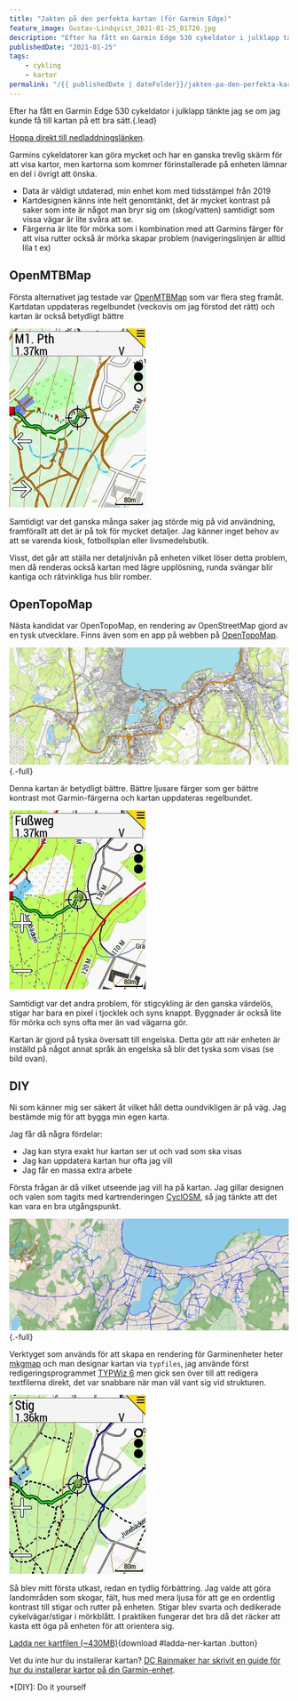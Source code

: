 ```yaml
---
title: "Jakten på den perfekta kartan (för Garmin Edge)"
feature_image: Gustav-Lindqvist_2021-01-25_01720.jpg
description: "Efter ha fått en Garmin Edge 530 cykeldator i julklapp tänkte jag se om jag kunde få till kartan på ett bra sätt."
publishedDate: "2021-01-25"
tags:
    - cykling
    - kartor
permalink: "/{{ publishedDate | dateFolder}}/jakten-pa-den-perfekta-kartan/index.html"
---
```


Efter ha fått en Garmin Edge 530 cykeldator i julklapp tänkte jag se om jag kunde få till kartan på ett bra sätt.{.lead}

[Hoppa direkt till nedladdningslänken](#ladda-ner-kartan).

Garmins cykeldatorer kan göra mycket och har en ganska trevlig skärm för att visa kartor, men kartorna som kommer förinstallerade på enheten lämnar en del i övrigt att önska.

* Data är väldigt utdaterad, min enhet kom med tidsstämpel från 2019
* Kartdesignen känns inte helt genomtänkt, det är mycket kontrast på saker som inte är något man bryr sig om (skog/vatten) samtidigt som vissa vägar är lite svåra att se.
* Färgerna är lite för mörka som i kombination med att Garmins färger för att visa rutter också är mörka skapar problem (navigeringslinjen är alltid lila t ex)


## OpenMTBMap

Första alternativet jag testade var [OpenMTBMap](https://openmtbmap.org/) som var flera steg framåt. Kartdatan uppdateras regelbundet (veckovis om jag förstod det rätt) och kartan är också betydligt bättre

![Skärmdump från Garmin Edge 530 som visar OpenMTBMap-kartan](79.jpg)

Samtidigt var det ganska många saker jag störde mig på vid användning, framförallt att det är på tok för mycket detaljer. Jag känner inget behov av att se varenda kiosk, fotbollsplan eller livsmedelsbutik.

Visst, det går att ställa ner detaljnivån på enheten vilket löser detta problem, men då renderas också kartan med lägre upplösning, runda svängar blir kantiga och rätvinkliga hus blir romber.

## OpenTopoMap

Nästa kandidat var OpenTopoMap, en rendering av OpenStreetMap gjord av en tysk utvecklare. Finns även som en app på webben på [OpenTopoMap].

![Skärmdump som visar Jönköping på OpenTopoMap](vivaldi_vTWahAPZ96.png "Jönköping på OpenTopoMap"){.-full}

Denna kartan är betydligt bättre. Bättre ljusare färger som ger bättre kontrast mot Garmin-färgerna och kartan uppdateras regelbundet.

![Skärmdump från Garmin Edge 530 som visar OpenTopoMap-kartan](photo5787262290565903566.jpg "Vattenledningsbacken på OpenTopoMap")

Samtidigt var det andra problem, för stigcykling är den ganska värdelös, stigar har bara en pixel i tjocklek och syns knappt. Byggnader är också lite för mörka och syns ofta mer än vad vägarna gör.

Kartan är gjord på tyska översatt till engelska. Detta gör att när enheten är inställd på något annat språk än engelska så blir det tyska som visas (se bild ovan).

## DIY

Ni som känner mig ser säkert åt vilket håll detta oundvikligen är på väg. Jag bestämde mig för att bygga min egen karta.

Jag får då några fördelar:

* Jag kan styra exakt hur kartan ser ut och vad som ska visas
* Jag kan uppdatera kartan hur ofta jag vill
* Jag får en massa extra arbete

Första frågan är då vilket utseende jag vill ha på kartan. Jag gillar designen och valen som tagits med kartrenderingen [CyclOSM], så jag tänkte att det kan vara en bra utgångspunkt.

![Karta över Vattenledningsparken från CyclOSM](vivaldi_Cnjx5XQghm.png "[CyclOSM över Vattenledningsparken](https://www.cyclosm.org/#map=15/57.7646/14.1265/cyclosm)"){.-full}

Verktyget som används för att skapa en rendering för Garminenheter heter [mkgmap] och man designar kartan via `typfiles`, jag använde först redigeringsprogrammet [TYPWiz 6] men gick sen över till att redigera textfilerna direkt, det var snabbare när man väl vant sig vid strukturen.

![Karta över Vattenledningsparken från en Garmin Edge-enhet](121.jpg)

Så blev mitt första utkast, redan en tydlig förbättring. Jag valde att göra landområden som skogar, fält, hus med mera ljusa för att ge en ordentlig kontrast till stigar och rutter på enheten. Stigar blev svarta och dedikerade cykelvägar/stigar i mörkblått. I praktiken fungerar det bra då det räcker att kasta ett öga på enheten för att orientera sig.

[Ladda ner kartfilen (~430MB)](https://onedrive.live.com/download?cid=2858546231E48839&resid=2858546231E48839%21274152&authkey=ANwbGQmPDWaswPM){download #ladda-ner-kartan .button}

Vet du inte hur du installerar kartan? [DC Rainmaker har skrivit en guide för hur du installerar kartor på din Garmin-enhet](https://www.dcrainmaker.com/2013/05/download-garmin-705800810.html#part-ii-installing-the-maps).

*[DIY]: Do it yourself

[CyclOSM]: https://cyclosm.org
[mkgmap]: https://www.mkgmap.org.uk
[TYPWiz 6]: http://www.pinns.co.uk/osm/ostyp.html
[OpenTopoMap]: https://opentopomap.org
